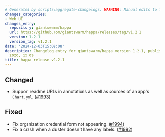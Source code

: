 ```yaml
---
# Generated by scripts/aggregate-changelogs. WARNING: Manual edits to this files will be overwritten.
changes_categories:
- Web UI
changes_entry:
  repository: giantswarm/happa
  url: https://github.com/giantswarm/happa/releases/tag/v1.2.1
  version: 1.2.1
  version_tag: v1.2.1
date: '2020-12-03T15:09:08'
description: Changelog entry for giantswarm/happa version 1.2.1, published on 03 December
  2020, 15:09
title: happa release v1.2.1
---
```


## Changed

- Support readme URLs in annotations as well as sources of an app's `Chart.yml`. ([#1993](https://github.com/giantswarm/happa/pull/1993))

## Fixed

- Fix organization credential form not appearing. ([#1994](https://github.com/giantswarm/happa/pull/1994))
- Fix a crash when a cluster doesn't have any labels. ([#1992](https://github.com/giantswarm/happa/pull/1992))

